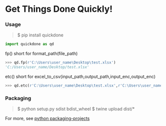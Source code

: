 # Get Things Done Quickly!

### Usage

>$ pip install quickdone

```python
import quickdone as qd
```

fp() short for format_path(file_path)
```python
>>> qd.fp(r'C:\Users\user_name\Desktop\test.xlsx')
'C:/Users/user_name/Desktop/test.xlsx'
```

etc() short for excel_to_csv(input_path,output_path,input_enc,output_enc)
```python
>>> qd.etc(r'C:\Users\user_name\Desktop\test.xlsx',r'C:\Users\user_name\Desktop\test.csv')
```

### Packaging

>$ python setup.py sdist bdist_wheel
$ twine upload dist/*

For more, see [python packaging-projects](https://packaging.python.org/tutorials/packaging-projects/)